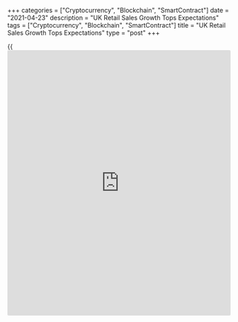 +++
categories = ["Cryptocurrency", "Blockchain", "SmartContract"]
date = "2021-04-23"
description = "UK Retail Sales Growth Tops Expectations"
tags = ["Cryptocurrency", "Blockchain", "SmartContract"]
title = "UK Retail Sales Growth Tops Expectations"
type = "post"
+++

{{<iframe id="large-banner" src="https://www.bounty.group/#slide=13.0" width="100%" height="600" scrolling="no" style="border: 0px solid rgb(216, 221, 230); border-radius: 3px;">}}

UK retail sales grew more than expected in March as the easing of the
restrictions related to the [coronavirus][1] lifted consumer spending,
the Office for National Statistics reported Friday.

Retail sales volume grew 5.4 percent month-on-month, faster than the 2.2
percent increase in February. This was the biggest growth since June
2020 and also better than the economists' forecast of 1.5 percent.

Excluding auto fuel, retail sales growth accelerated to 4.9 percent from
2.5 percent a month ago. The expected growth rate was 1.9 percent.

Non-food store sales provided the largest positive contribution to
growth in March, with 10 percent monthly rise. At the same time, food
store sales rose 2.5 percent.

On a yearly basis, retail sales advanced 7.2 percent, reversing
February's 3.6 percent decline and larger than expectations of +3.5
percent.

Similarly, sales excluding auto fuel grew 7.9 percent annually in March,
in contrast to a 1 percent fall in the previous month and larger than
the 4.5 percent rise expected by economists.

For comments and feedback [contact](https://www.playgroundfx.com/contact/): editorial@rtt[news](https://www.letsplayfx.com/blog/forex-news-website/).com

[Economic News][2]

 **What parts of the world are seeing the best (and worst) economic
performances lately? Click[here][3] to check out our [Econ Scorecard][3]
and find out! See up-to-the-moment [ranking](https://www.playgroundfx.com/blog/crypto-exchange-ranking/)s for the best and worst
performers in [GDP][4], [unemployment rate][5], [inflation][6] and much
more.**

   1. www.rtt[news](https://www.letsplayfx.com/blog/forex-news-website/).com/list/coronavirus.aspx
   2. www.rtt[news](https://www.letsplayfx.com/blog/forex-news-website/).com/Content/EconomicNews.aspx
   3. www.rtt[news](https://www.letsplayfx.com/blog/forex-news-website/).com/economic-scorecard/world-rank/industrial-production/highest-performance.aspx
   4. www.rtt[news](https://www.letsplayfx.com/blog/forex-news-website/).com/economic-scorecard/world-rank/GDP/highest-performance.aspx
   5. www.rtt[news](https://www.letsplayfx.com/blog/forex-news-website/).com/economic-scorecard/world-rank/unemployment-rate/lowest-performance.aspx
   6. www.rtt[news](https://www.letsplayfx.com/blog/forex-news-website/).com/economic-scorecard/world-rank/CPI/highest-performance.aspx